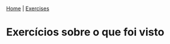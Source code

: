 [Home](https://mervy.github.io/js-string-and-array/) | [Exercises](https://mervy.github.io/js-string-and-array/pages/exercises)

# Exercícios sobre o que foi visto